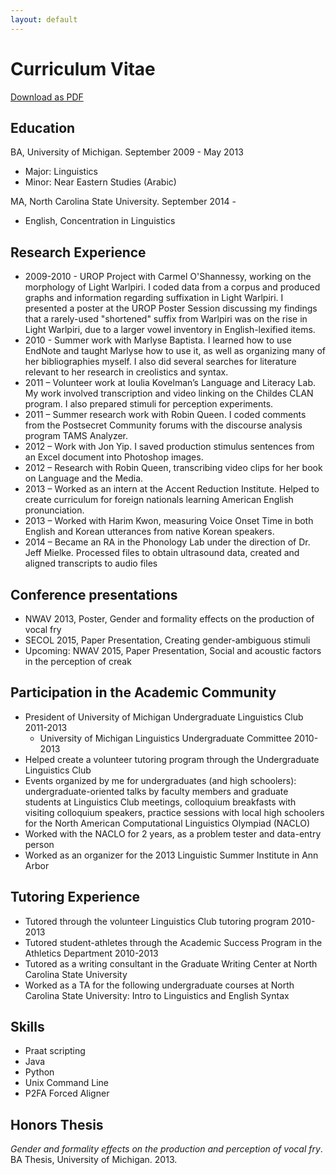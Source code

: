 ```yaml
---
layout: default
---
```


# Curriculum Vitae

[Download as PDF](files/amy_hemmeter_cv.pdf)

## Education

BA, University of Michigan. September 2009 - May 2013

* Major: Linguistics
* Minor: Near Eastern Studies (Arabic)

MA, North Carolina State University. September 2014 - 

* English, Concentration in Linguistics

## Research Experience

* 2009-2010 - UROP Project with Carmel O'Shannessy, working on the morphology of Light Warlpiri. I coded data from a corpus and produced graphs and information regarding suffixation in Light Warlpiri. I presented a poster at the UROP Poster Session discussing my findings that a rarely-used "shortened" suffix from Warlpiri was on the rise in Light Warlpiri, due to a larger vowel inventory in English-lexified items.
* 2010 - Summer work with Marlyse Baptista. I learned how to use EndNote and taught Marlyse how to use it, as well as organizing many of her bibliographies myself. I also did several searches for literature relevant to her research in creolistics and syntax.
* 2011 – Volunteer work at Ioulia Kovelman’s Language and Literacy Lab. My work involved transcription and video linking on the Childes CLAN program. I also prepared stimuli for perception experiments.
* 2011 – Summer research work with Robin Queen. I coded comments from the Postsecret Community forums with the discourse analysis program TAMS Analyzer.
* 2012 – Work with Jon Yip. I saved production stimulus sentences from an Excel document into Photoshop images.
* 2012 – Research with Robin Queen, transcribing video clips for her book on Language and the Media.
* 2013 – Worked as an intern at the Accent Reduction Institute. Helped to create curriculum for foreign nationals learning American English pronunciation.
* 2013 – Worked with Harim Kwon, measuring Voice Onset Time in both English and Korean utterances from native Korean speakers.
* 2014 – Became an RA in the Phonology Lab under the direction of Dr. Jeff Mielke. Processed files to obtain ultrasound data, created and aligned transcripts to audio files

## Conference presentations

* NWAV 2013, Poster, Gender and formality effects on the production of vocal fry
* SECOL 2015, Paper Presentation, Creating gender-ambiguous stimuli
* Upcoming: NWAV 2015, Paper Presentation, Social and acoustic factors in the perception of creak


## Participation in the Academic Community

* President of University of Michigan Undergraduate Linguistics Club 2011-2013
  * University of Michigan Linguistics Undergraduate Committee 2010-2013
* Helped create a volunteer tutoring program through the Undergraduate Linguistics Club
* Events organized by me for undergraduates (and high schoolers): undergraduate-oriented talks by faculty members and graduate students at Linguistics Club meetings, colloquium breakfasts with visiting colloquium speakers, practice sessions with local high schoolers for the North American Computational Linguistics Olympiad (NACLO)
* Worked with the NACLO for 2 years, as a problem tester and data-entry person
* Worked as an organizer for the 2013 Linguistic Summer Institute in Ann Arbor

## Tutoring Experience

* Tutored through the volunteer Linguistics Club tutoring program 2010-2013
* Tutored student-athletes through the Academic Success Program in the Athletics Department 2010-2013
* Tutored as a writing consultant in the Graduate Writing Center at North Carolina State University
* Worked as a TA for the following undergraduate courses at North Carolina State University: Intro to Linguistics and English Syntax

## Skills

* Praat scripting
* Java
* Python
* Unix Command Line
* P2FA Forced Aligner

## Honors Thesis

*Gender and formality effects on the production and perception of vocal fry*. BA Thesis, University of Michigan. 2013.
